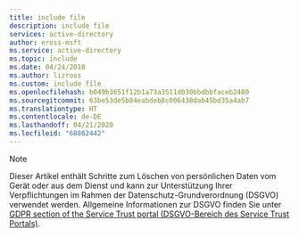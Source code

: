 ```yaml
---
title: include file
description: include file
services: active-directory
author: eross-msft
ms.service: active-directory
ms.topic: include
ms.date: 04/24/2018
ms.author: lizross
ms.custom: include file
ms.openlocfilehash: b049b3651f12b1a73a3511d030bbdbbfaceb2480
ms.sourcegitcommit: 63be53de5b84eabdeb8c006438dab45bd35a4ab7
ms.translationtype: HT
ms.contentlocale: de-DE
ms.lasthandoff: 04/21/2020
ms.locfileid: "68862442"
---
```

>[!Note] 
> Dieser Artikel enthält Schritte zum Löschen von persönlichen Daten vom Gerät oder aus dem Dienst und kann zur Unterstützung Ihrer Verpflichtungen im Rahmen der Datenschutz-Grundverordnung (DSGVO) verwendet werden. Allgemeine Informationen zur DSGVO finden Sie unter [GDPR section of the Service Trust portal (DSGVO-Bereich des Service Trust Portals)](https://servicetrust.microsoft.com/ViewPage/GDPRGetStarted).
